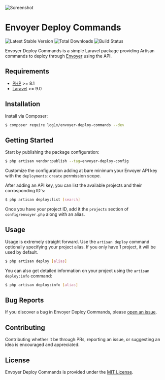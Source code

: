 ![Screenshot](https://i.imgur.com/Wp0wFUH.png)

# Envoyer Deploy Commands

![Latest Stable Version](https://img.shields.io/packagist/v/log1x/envoyer-deploy-commands.svg?style=flat-square)
![Total Downloads](https://img.shields.io/packagist/dt/log1x/envoyer-deploy-commands.svg?style=flat-square)
![Build Status](https://img.shields.io/github/actions/workflow/status/log1x/envoyer-deploy-commands/main.yml?branch=main&style=flat-square)

Envoyer Deploy Commands is a simple Laravel package providing Artisan commands to deploy through [Envoyer](https://envoyer.io/) using the API.

## Requirements

- [PHP](https://secure.php.net/manual/en/install.php) >= 8.1
- [Laravel](https://laravel.com/) >= 9.0

## Installation

Install via Composer:

```bash
$ composer require log1x/envoyer-deploy-commands --dev
```

## Getting Started

Start by publishing the package configuration:

```bash
$ php artisan vendor:publish --tag=envoyer-deploy-config
```

Customize the configuration adding at bare minimum your Envoyer API key with the `deployments:create` permission scope.

After adding an API key, you can list the available projects and their corrosponding ID's:

```bash
$ php artisan deploy:list [search]
```

Once you have your project ID, add it the `projects` section of `config/envoyer.php` along with an alias.

## Usage

Usage is extremely straight forward. Use the `artisan deploy` command optionally specifying your project alias. If you only have 1 project, it will be used by default.

```bash
$ php artisan deploy [alias]
```

You can also get detailed information on your project using the `artisan deploy:info` command:

```bash
$ php artisan deploy:info [alias]
```

## Bug Reports

If you discover a bug in Envoyer Deploy Commands, please [open an issue](https://github.com/Log1x/envoyer-deploy-commands/issues).

## Contributing

Contributing whether it be through PRs, reporting an issue, or suggesting an idea is encouraged and appreciated.

## License

Envoyer Deploy Commands is provided under the [MIT License](LICENSE.md).
